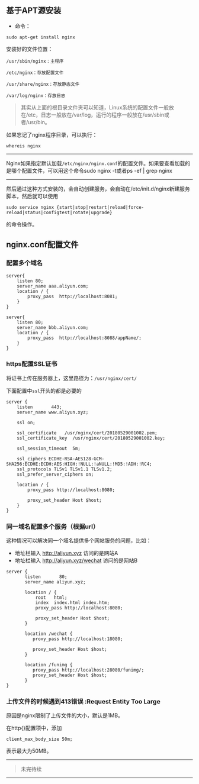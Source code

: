 

## 基于APT源安装

- 命令：

```
sudo apt-get install nginx
```

安装好的文件位置：

```
/usr/sbin/nginx：主程序

/etc/nginx：存放配置文件

/usr/share/nginx：存放静态文件

/var/log/nginx：存放日志
```

> 其实从上面的根目录文件夹可以知道，Linux系统的配置文件一般放在/etc，日志一般放在/var/log，运行的程序一般放在/usr/sbin或者/usr/bin。

如果忘记了nginx程序目录，可以执行：

```
whereis nginx
```

---

Nginx如果指定默认加载`/etc/nginx/nginx.conf`的配置文件。如果要查看加载的是哪个配置文件，可以用这个命令sudo nginx -t或者ps -ef | grep nginx

---

然后通过这种方式安装的，会自动创建服务，会自动在/etc/init.d/nginx新建服务脚本，然后就可以使用

```
sudo service nginx {start|stop|restart|reload|force-reload|status|configtest|rotate|upgrade}
```

的命令操作。


## nginx.conf配置文件


### 配置多个域名

```
server{
	listen 80;
	server_name aaa.aliyun.com;
	location / {
		proxy_pass  http://localhost:8081;
    }
}

server{
	listen 80;
	server_name bbb.aliyun.com;
	location / {
		proxy_pass  http://localhost:8088/appName/;
    }
}

```


### https配置SSL证书

将证书上传在服务器上，这里路径为：`/usr/nginx/cert/`

下面配置中`ssl`开头的都是必要的

```
server {
    listen       443;
    server_name www.aliyun.xyz;

    ssl on;

    ssl_certificate   /usr/nginx/cert/20180529001002.pem;
    ssl_certificate_key  /usr/nginx/cert/20180529001002.key;

    ssl_session_timeout  5m;

    ssl_ciphers ECDHE-RSA-AES128-GCM-SHA256:ECDHE:ECDH:AES:HIGH:!NULL:!aNULL:!MD5:!ADH:!RC4;
    ssl_protocols TLSv1 TLSv1.1 TLSv1.2;
    ssl_prefer_server_ciphers on;

    location / {
        proxy_pass http://localhost:8080;

        proxy_set_header Host $host;
    }
}
```


### 同一域名配置多个服务（根据url）

这种情况可以解决同一个域名提供多个网站服务的问题，比如：
- 地址栏输入 http://aliyun.xyz  访问的是网站A
- 地址栏输入 http://aliyun.xyz/wechat  访问的是网站B

```
server {
       listen       80;
       server_name aliyun.xyz;

       location / {
           root   html;
           index  index.html index.htm;
           proxy_pass http://localhost:8080;

           proxy_set_header Host $host;
       }

       location /wechat {
          proxy_pass http://localhost:18080;

          proxy_set_header Host $host;
       }

       location /funimg {
          proxy_pass http://localhost:28080/funimg/;
          proxy_set_header Host $host;
       }
}
```

### 上传文件的时候遇到413错误 :Request Entity Too Large

原因是nginx限制了上传文件的大小，默认是1MB。

在http{}配置项中，添加

```    
client_max_body_size 50m;
```

表示最大为50MB。




---

> 未完待续
---
